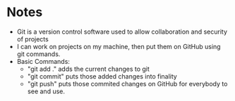 # Notes
- Git is a version control software used to allow collaboration and security of projects
- I can work on projects on my machine, then put them on GitHub using git commands.
- Basic Commands: 
    - "git add ." adds the current changes to git
    - "git commit" puts those added changes into finality
    - "git push" puts those commited changes on GitHub for everybody to see and use.